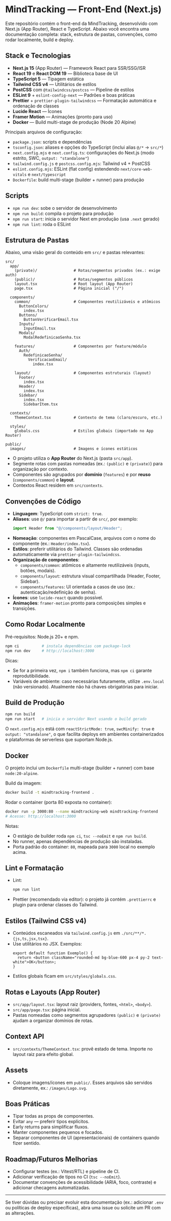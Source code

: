 # MindTracking — Front-End (Next.js)

Este repositório contém o front-end da MindTracking, desenvolvido com Next.js (App Router), React e TypeScript. Abaixo você encontra uma documentação completa: stack, estrutura de pastas, convenções, como rodar localmente, build e deploy.

## Stack e Tecnologias
- **Next.js 15** (App Router) — Framework React para SSR/SSG/ISR
- **React 19** e **React DOM 19** — Biblioteca base de UI
- **TypeScript 5** — Tipagem estática
- **Tailwind CSS v4** — Utilitários de estilos
- **PostCSS** com `@tailwindcss/postcss` — Pipeline de estilos
- **ESLint 9** + `eslint-config-next` — Padrões e boas práticas
- **Prettier** + `prettier-plugin-tailwindcss` — Formatação automática e ordenação de classes
- **Lucide React** — Ícones
- **Framer Motion** — Animações (pronto para uso)
- **Docker** — Build multi-stage de produção (Node 20 Alpine)

Principais arquivos de configuração:
- `package.json`: scripts e dependências
- `tsconfig.json`: aliases e opções do TypeScript (inclui alias `@/*` → `src/*`)
- `next.config.mjs` e `next.config.ts`: configurações do Next.js (modo estrito, SWC, `output: "standalone"`)
- `tailwind.config.js` e `postcss.config.mjs`: Tailwind v4 + PostCSS
- `eslint.config.mjs`: ESLint (flat config) estendendo `next/core-web-vitals` e `next/typescript`
- `Dockerfile`: build multi-stage (builder + runner) para produção

## Scripts
- `npm run dev`: sobe o servidor de desenvolvimento
- `npm run build`: compila o projeto para produção
- `npm run start`: inicia o servidor Next em produção (usa `.next` gerado)
- `npm run lint`: roda o ESLint

## Estrutura de Pastas
Abaixo, uma visão geral do conteúdo em `src/` e pastas relevantes:

```
src/
  app/
    (private)/                # Rotas/segmentos privados (ex.: exige auth)
    (public)/                 # Rotas/segmentos públicos
    layout.tsx                # Root layout (App Router)
    page.tsx                  # Página inicial ("/")

  components/
    common/                   # Componentes reutilizáveis e atômicos
      ButtonColors/
        index.tsx
      Buttons/
        ButtonVerificarEmail.tsx
      Inputs/
        InputEmail.tsx
      Modals/
        ModalRedefinicaoSenha.tsx

    features/                 # Componentes por feature/módulo
      Auth/
        RedefinicaoSenha/
          VerificacaoEmail/
            index.tsx

    layout/                   # Componentes estruturais (layout)
      Footer/
        index.tsx
      Header/
        index.tsx
      Sidebar/
        index.tsx
        SidebarItem.tsx

  contexts/
    ThemeContext.tsx          # Contexto de tema (claro/escuro, etc.)

  styles/
    globals.css               # Estilos globais (importado no App Router)

public/
  images/                     # Imagens e ícones estáticos
```

- O projeto utiliza o **App Router** do Next.js (pasta `src/app`).
- Segmente rotas com pastas nomeadas (ex.: `(public)` e `(private)`) para organização por contexto.
- Componentes são agrupados por **domínio** (`features`) e por **reuso** (`components/common`) e **layout**.
- Contextos React residem em `src/contexts`.

## Convenções de Código
- **Linguagem**: TypeScript com `strict: true`.
- **Aliases**: use `@/` para importar a partir de `src/`, por exemplo:
  ```ts
  import Header from "@/components/layout/Header";
  ```
- **Nomeação**: componentes em PascalCase, arquivos com o nome do componente (ex.: `Header/index.tsx`).
- **Estilos**: preferir utilitários do Tailwind. Classes são ordenadas automaticamente via `prettier-plugin-tailwindcss`.
- **Organização de componentes**:
  - `components/common`: atômicos e altamente reutilizáveis (inputs, botões, modais).
  - `components/layout`: estrutura visual compartilhada (Header, Footer, Sidebar).
  - `components/features`: UI orientada a casos de uso (ex.: autenticação/redefinição de senha).
- **Ícones**: use `lucide-react` quando possível.
- **Animações**: `framer-motion` pronto para composições simples e transições.

## Como Rodar Localmente
Pré-requisitos: Node.js 20+ e npm.

```bash
npm ci          # instala dependências com package-lock
npm run dev     # http://localhost:3000
```

Dicas:
- Se for a primeira vez, `npm i` também funciona, mas `npm ci` garante reprodutibilidade.
- Variáveis de ambiente: caso necessárias futuramente, utilize `.env.local` (não versionado). Atualmente não há chaves obrigatórias para iniciar.

## Build de Produção
```bash
npm run build
npm run start   # inicia o servidor Next usando o build gerado
```

O `next.config.mjs` está com `reactStrictMode: true`, `swcMinify: true` e `output: "standalone"`, o que facilita deploys em ambientes containerizados e plataformas de serverless que suportam Node.js.

## Docker
O projeto inclui um `Dockerfile` multi-stage (builder + runner) com base `node:20-alpine`.

Build da imagem:
```bash
docker build -t mindtracking-frontend .
```

Rodar o container (porta 80 exposta no container):
```bash
docker run -p 3000:80 --name mindtracking-web mindtracking-frontend
# Acesse: http://localhost:3000
```

Notas:
- O estágio de builder roda `npm ci`, `tsc --noEmit` e `npm run build`.
- No runner, apenas dependências de produção são instaladas.
- Porta padrão do container: `80`, mapeada para `3000` local no exemplo acima.

## Lint e Formatação
- Lint:
  ```bash
  npm run lint
  ```
- Prettier (recomendado via editor): o projeto já contém `.prettierrc` e plugin para ordenar classes do Tailwind.

## Estilos (Tailwind CSS v4)
- Conteúdos escaneados via `tailwind.config.js` em `./src/**/*.{js,ts,jsx,tsx}`.
- Use utilitários no JSX. Exemplos:
  ```tsx
  export default function Exemplo() {
    return <button className="rounded-md bg-blue-600 px-4 py-2 text-white">OK</button>;
  }
  ```
- Estilos globais ficam em `src/styles/globals.css`.

## Rotas e Layouts (App Router)
- `src/app/layout.tsx`: layout raiz (providers, fontes, `<html>`, `<body>`).
- `src/app/page.tsx`: página inicial.
- Pastas nomeadas como segmentos agrupadores `(public)` e `(private)` ajudam a organizar domínios de rotas.

## Context API
- `src/contexts/ThemeContext.tsx`: provê estado de tema. Importe no layout raiz para efeito global.

## Assets
- Coloque imagens/ícones em `public/`. Esses arquivos são servidos diretamente, ex.: `/images/Logo.svg`.

## Boas Práticas
- Tipar todas as props de componentes.
- Evitar `any` — preferir tipos explícitos.
- Early returns para simplificar fluxos.
- Manter componentes pequenos e focados.
- Separar componentes de UI (apresentacionais) de containers quando fizer sentido.

## Roadmap/Futuros Melhorias
- Configurar testes (ex.: Vitest/RTL) e pipeline de CI.
- Adicionar verificação de tipos no CI (`tsc --noEmit`).
- Documentar convenções de acessibilidade (ARIA, foco, contraste) e adicionar checagens automatizadas.

---
Se tiver dúvidas ou precisar evoluir esta documentação (ex.: adicionar `.env` ou políticas de deploy específicas), abra uma issue ou solicite um PR com as alterações. 